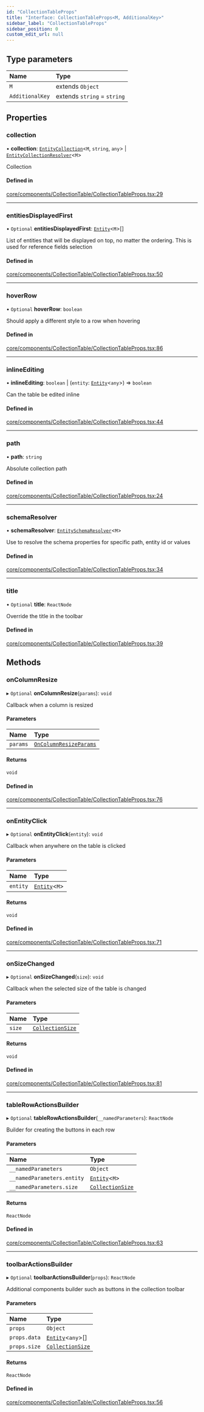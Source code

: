 ```yaml
---
id: "CollectionTableProps"
title: "Interface: CollectionTableProps<M, AdditionalKey>"
sidebar_label: "CollectionTableProps"
sidebar_position: 0
custom_edit_url: null
---
```


## Type parameters

| Name | Type |
| :------ | :------ |
| `M` | extends `Object` |
| `AdditionalKey` | extends `string` = `string` |

## Properties

### collection

• **collection**: [`EntityCollection`](EntityCollection)<`M`, `string`, `any`\> \| [`EntityCollectionResolver`](../types/EntityCollectionResolver)<`M`\>

Collection

#### Defined in

[core/components/CollectionTable/CollectionTableProps.tsx:29](https://github.com/Camberi/firecms/blob/2d60fba/src/core/components/CollectionTable/CollectionTableProps.tsx#L29)

___

### entitiesDisplayedFirst

• `Optional` **entitiesDisplayedFirst**: [`Entity`](Entity)<`M`\>[]

List of entities that will be displayed on top, no matter the ordering.
This is used for reference fields selection

#### Defined in

[core/components/CollectionTable/CollectionTableProps.tsx:50](https://github.com/Camberi/firecms/blob/2d60fba/src/core/components/CollectionTable/CollectionTableProps.tsx#L50)

___

### hoverRow

• `Optional` **hoverRow**: `boolean`

Should apply a different style to a row when hovering

#### Defined in

[core/components/CollectionTable/CollectionTableProps.tsx:86](https://github.com/Camberi/firecms/blob/2d60fba/src/core/components/CollectionTable/CollectionTableProps.tsx#L86)

___

### inlineEditing

• **inlineEditing**: `boolean` \| (`entity`: [`Entity`](Entity)<`any`\>) => `boolean`

Can the table be edited inline

#### Defined in

[core/components/CollectionTable/CollectionTableProps.tsx:44](https://github.com/Camberi/firecms/blob/2d60fba/src/core/components/CollectionTable/CollectionTableProps.tsx#L44)

___

### path

• **path**: `string`

Absolute collection path

#### Defined in

[core/components/CollectionTable/CollectionTableProps.tsx:24](https://github.com/Camberi/firecms/blob/2d60fba/src/core/components/CollectionTable/CollectionTableProps.tsx#L24)

___

### schemaResolver

• **schemaResolver**: [`EntitySchemaResolver`](../types/EntitySchemaResolver)<`M`\>

Use to resolve the schema properties for specific path, entity id or values

#### Defined in

[core/components/CollectionTable/CollectionTableProps.tsx:34](https://github.com/Camberi/firecms/blob/2d60fba/src/core/components/CollectionTable/CollectionTableProps.tsx#L34)

___

### title

• `Optional` **title**: `ReactNode`

Override the title in the toolbar

#### Defined in

[core/components/CollectionTable/CollectionTableProps.tsx:39](https://github.com/Camberi/firecms/blob/2d60fba/src/core/components/CollectionTable/CollectionTableProps.tsx#L39)

## Methods

### onColumnResize

▸ `Optional` **onColumnResize**(`params`): `void`

Callback when a column is resized

#### Parameters

| Name | Type |
| :------ | :------ |
| `params` | [`OnColumnResizeParams`](../types/OnColumnResizeParams) |

#### Returns

`void`

#### Defined in

[core/components/CollectionTable/CollectionTableProps.tsx:76](https://github.com/Camberi/firecms/blob/2d60fba/src/core/components/CollectionTable/CollectionTableProps.tsx#L76)

___

### onEntityClick

▸ `Optional` **onEntityClick**(`entity`): `void`

Callback when anywhere on the table is clicked

#### Parameters

| Name | Type |
| :------ | :------ |
| `entity` | [`Entity`](Entity)<`M`\> |

#### Returns

`void`

#### Defined in

[core/components/CollectionTable/CollectionTableProps.tsx:71](https://github.com/Camberi/firecms/blob/2d60fba/src/core/components/CollectionTable/CollectionTableProps.tsx#L71)

___

### onSizeChanged

▸ `Optional` **onSizeChanged**(`size`): `void`

Callback when the selected size of the table is changed

#### Parameters

| Name | Type |
| :------ | :------ |
| `size` | [`CollectionSize`](../types/CollectionSize) |

#### Returns

`void`

#### Defined in

[core/components/CollectionTable/CollectionTableProps.tsx:81](https://github.com/Camberi/firecms/blob/2d60fba/src/core/components/CollectionTable/CollectionTableProps.tsx#L81)

___

### tableRowActionsBuilder

▸ `Optional` **tableRowActionsBuilder**(`__namedParameters`): `ReactNode`

Builder for creating the buttons in each row

#### Parameters

| Name | Type |
| :------ | :------ |
| `__namedParameters` | `Object` |
| `__namedParameters.entity` | [`Entity`](Entity)<`M`\> |
| `__namedParameters.size` | [`CollectionSize`](../types/CollectionSize) |

#### Returns

`ReactNode`

#### Defined in

[core/components/CollectionTable/CollectionTableProps.tsx:63](https://github.com/Camberi/firecms/blob/2d60fba/src/core/components/CollectionTable/CollectionTableProps.tsx#L63)

___

### toolbarActionsBuilder

▸ `Optional` **toolbarActionsBuilder**(`props`): `ReactNode`

Additional components builder such as buttons in the
collection toolbar

#### Parameters

| Name | Type |
| :------ | :------ |
| `props` | `Object` |
| `props.data` | [`Entity`](Entity)<`any`\>[] |
| `props.size` | [`CollectionSize`](../types/CollectionSize) |

#### Returns

`ReactNode`

#### Defined in

[core/components/CollectionTable/CollectionTableProps.tsx:56](https://github.com/Camberi/firecms/blob/2d60fba/src/core/components/CollectionTable/CollectionTableProps.tsx#L56)
